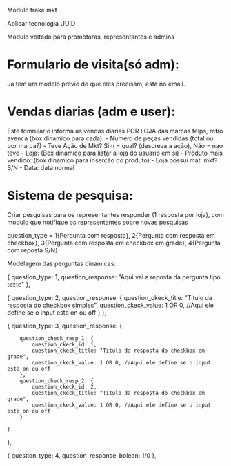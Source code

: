 Modulo trake mkt

Aplicar tecnologia UUID

Modulo voltado para promotoras, representantes e admins

# Formulario de visita(só adm): 
Ja tem um modelo prévio do que eles precisam, esta no email.

# Vendas diarias (adm e user): 
Este fomrulario informa as vendas diarias POR LOJA das marcas felps, retro avenca (box dinamico para cada):
    - Numero de peças vendidas (total ou por marca?)
    - Teve Ação de Mkt? Sim = qual? (descreva a ação), Não = nao teve
    - Loja: (Box dinamico para listar a loja do usuario em si)
    - Produto mais vendido: (box dinamico para inserção do produto)
    - Loja possui mat. mkt? S/N
    - Data: data normal

# Sistema de pesquisa:
Criar pesquisas para os representantes responder (1 resposta por loja), com modulo que notifique os representantes sobre novas pesquisas

question_type = 1{Pergunta com resposta}, 2{Pergunta com resposta em checkbox}, 3{Pergunta com resposta em checkbox em grade}, 4{Pergunta com reposta S/N}

Modelagem das perguntas dinamicas:


{
    question_type: 1,
    question_response: "Aqui vai a reposta da pergunta tipo texto"
},


{
    question_type: 2,
    question_response: {
        question_ckeck_title: "Titulo da resposta do checkbox simples",
        question_ckeck_value: 1 OR 0, //Aqui ele define se o input esta on ou off
    }
},


{
    question_type: 3,
    question_response: {

        question_check_resp_1: {
            question_ckeck_id: 1,
            question_ckeck_title: "Titulo da resposta do checkbox em grade",
            question_ckeck_value: 1 OR 0, //Aqui ele define se o input esta on ou off
        },
        question_check_resp_2: {
            question_ckeck_id: 2,
            question_ckeck_title: "Titulo da resposta do checkbox em grade",
            question_ckeck_value: 1 OR 0, //Aqui ele define se o input esta on ou off
        }

    }
},


{
    question_type: 4,
    question_response_bolean: 1/0
},